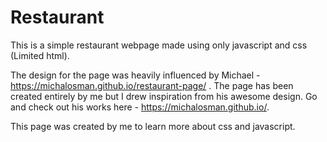 # Restaurant

This is a simple restaurant webpage made using only javascript and css (Limited html). 

The design for the page was heavily influenced by Michael - https://michalosman.github.io/restaurant-page/ . The page has been created entirely by me but I drew inspiration from his awesome design. Go and check out his works here - https://michalosman.github.io/.

This page was created by me to learn more about css and javascript.